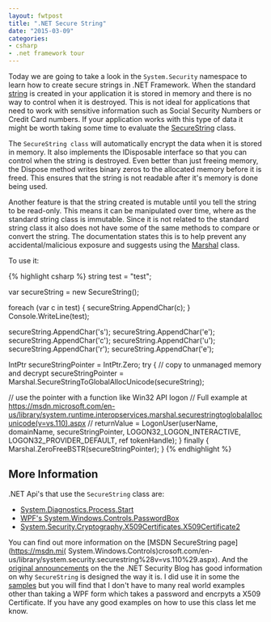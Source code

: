 ```yaml
---
layout: fwtpost
title: ".NET Secure String"
date: "2015-03-09"
categories:
- csharp
- .net framework tour
---
```



Today we are going to take a look in the ```System.Security``` namespace to learn how to create secure strings in .NET Framework.  When the standard [string](https://msdn.microsoft.com/en-us/library/362314fe.aspx) is created in your application it is stored in memory and there is no way to control when it is destroyed.  This is not ideal for applications that need to work with sensitive information such as Social Security Numbers or Credit Card numbers.  If your application works with this type of data it might be worth taking some time to evaluate the [SecureString](https://msdn.microsoft.com/en-us/library/system.security.securestring(v=vs.110).aspx) class.

The ```SecureString class``` will automatically encrypt the data when it is stored in memory.   It also implements the IDisposable interface so that you can control when the string is destroyed.  Even better than just freeing memory, the Dispose method writes binary zeros to the allocated memory before it is freed.  This ensures that the string is not readable after it's memory is done being used.

Another feature is that the string created is mutable until you tell the string to be read-only.  This means it can be manipulated over time, where as the standard string class is immutable.  Since it is not related to the standard string class it also does not have some of the same methods to compare or convert the string.  The documentation states this is to help prevent any accidental/malicious exposure and suggests using the [Marshal](https://msdn.microsoft.com/en-us/library/system.runtime.interopservices.marshal(v=vs.110).aspx) class.

To use it:

{% highlight csharp %}
string test = "test";

var secureString = new SecureString();

foreach (var c in test)
{
  secureString.AppendChar(c);
}
Console.WriteLine(test);

secureString.AppendChar('s');
secureString.AppendChar('e');
secureString.AppendChar('c');
secureString.AppendChar('u');
secureString.AppendChar('r');
secureString.AppendChar('e');

IntPtr secureStringPointer = IntPtr.Zero;
try
{
  // copy to unmanaged memory and decrypt
  secureStringPointer = Marshal.SecureStringToGlobalAllocUnicode(secureString);

  // use the pointer with a function like Win32 API logon
  // Full example at https://msdn.microsoft.com/en-us/library/system.runtime.interopservices.marshal.securestringtoglobalallocunicode(v=vs.110).aspx
  // returnValue = LogonUser(userName, domainName, secureStringPointer, LOGON32_LOGON_INTERACTIVE, LOGON32_PROVIDER_DEFAULT, ref tokenHandle);
}
finally
{
  Marshal.ZeroFreeBSTR(secureStringPointer);
}
{% endhighlight %}

## More Information
.NET Api's that use the ```SecureString``` class are:

- [System.Diagnostics.Process.Start](https://msdn.microsoft.com/en-us/library/ed04yy3t(v=vs.110).aspx)
- [WPF's  System.Windows.Controls.PasswordBox](https://msdn.microsoft.com/en-us/library/system.windows.controls.passwordbox.securepassword(v=vs.110).aspx)
-  [System.Security.Cryptography.X509Certificates.X509Certificate2](https://msdn.microsoft.com/en-us/library/ms148419(v=vs.110).aspx)

You can find out more information on the [MSDN SecureString page](https://msdn.mi( System.Windows.Controls)crosoft.com/en-us/library/system.security.securestring%28v=vs.110%29.aspx). And the [original announcements](http://blogs.msdn.com/b/shawnfa/archive/2006/11/01/securestring-redux.aspx) on the the .NET Security Blog  has good information on why ```SecureString``` is designed the way it is.
I did use it in some the [samples](https://github.com/jsturtevant/DotNetTour) but you will find that I don't have to many real world examples other than taking a WPF form which takes a password and encrpyts a X509 Certificate.   If you have any good examples on how to use this class let me know.
